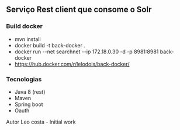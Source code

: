 ## Serviço Rest client que consome o Solr

### Build docker
- mvn install
- docker build -t back-docker .
- docker run --net searchnet --ip 172.18.0.30 -d -p 8981:8981 back-docker
- https://hub.docker.com/r/lelodois/back-docker/

### Tecnologias

- Java 8 (rest)
- Maven
- Spring boot
- Oauth

Autor
Leo costa - Initial work 
